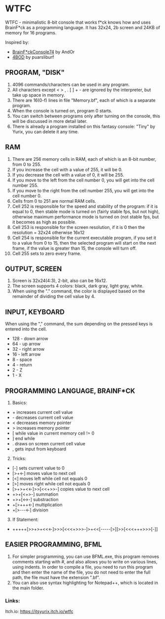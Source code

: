 # WTFC
WTFC - minimalistic 8-bit console that works f\*ck knows how and uses BrainF\*ck as a programming language. It has 32x24, 2b screen and 24KB of memory for 16 programs.

Inspired by:
- [BrainF\*ckConsole74](https://brainfuckconsole74.ch/) by AndOr
- [4BOD](https://puarsliburf.itch.io/4bod-fantaly-console) by puarsliburf


## PROGRAM, "DISK"
1. 4096 commands/characters can be used in any program.
1. All characters except < > , . [ ] + - are ignored by the interpreter, but take up space in memory.
1. There are 16(0-f) lines in file "Memory.bf", each of which is a separate program.
1. When the console is turned on, program 0 starts.
1. You can switch between programs only after turning on the console, this will be discussed in more detail later.
1. There is already a program installed on this fantasy console: "Tiny" by Yurix, you can delete it any time.


## RAM
1. There are 256 memory cells in RAM, each of which is an 8-bit number, from 0 to 255.
2. If you increase the cell with a value of 255, it will be 0.
2. If you decrease the cell with a value of 0, it will be 255.
2. If you move to the left from the cell number 0, you will get into the cell number 255.
2. If you move to the right from the cell number 255, you will get into the cell number 0.
2. Cells from 0 to 251 are normal RAM cells.
2. Cell 252 is responsible for the speed and stability of the program: if it is equal to 0, then stable mode is turned on (fairly stable fps, but not high), otherwise maximum performance mode is turned on (not stable fps, but it becomes as high as possible.
2. Cell 253 is responsible for the screen resolution, if it is 0 then the resolution = 32x24 otherwise 16x12
2. Cell 254 is responsible for the current executable program, if you set it to a value from 0 to 15, then the selected program will start on the next frame, if the value is greater than 15, the console will turn off.
2. Cell 255 sets to zero every frame.
 
 
## OUTPUT, SCREEN
1. Screen is 32x24(4:3), 2-bit, also can be 16x12.
2. The screen supports 4 colors: black, dark gray, light gray, white.
3. When using the "." command, the color is displayed based on the remainder of dividing the cell value by 4.
 

## INPUT, KEYBOARD
When using the "," command, the sum depending on the pressed keys is entered into the cell.
- 128 - down arrow
- 64 - up arrow
- 32 - right arrow
- 16 - left arrow
- 8 - space
- 4 - return
- 2 - Z
- 1 - X


## PROGRAMMING LANGUAGE, BRAINF\*CK
1. Basics:
- \+   increases current cell value
- \-   decreases current cell value
- \<   decreases memory pointer
- \>   increases memory pointer
- \[   while value in current memory cell != 0
- \]   end while
- .   draws on screen current cell value
- ,   gets input from keyboard
2. Tricks:
- \[-\]                 sets current value to 0
- \[>+<-\]              moves value to next cell
- \[<\]                 moves left while cell not equals 0
- \[>\]                 moves right while cell not equals 0
- \[>+>+<<-\]>>\[<<+>>-\] copies value to next cell
- \+>+\[<+>-\]           summation
- \+>+\[<->-\]           substraction
- \+\[>+++<-\]           multiplication
- \+\[>---<-\]           division
3. If Statement:
- \+++++\[>>+>+<<<-\]>>>\[<<<+>>>-\]>+<<\[-----\[>\]\]>>\[<<<+++>>>\[-\]\]


## EASIER PROGRAMMING, BFML
1. For simpler programming, you can use BFML.exe, this program removes comments starting with #, and also allows you to write on various lines, using indents. In order to compile a file, you need to run this program and then enter the name of the file, you do not need to enter the full path, the file must have the extension ".bf".
2. You can also use syntax highlighting for Notepad++, which is located in the main folder.


### Links:
Itch.io: https://itsyurix.itch.io/wtfc
